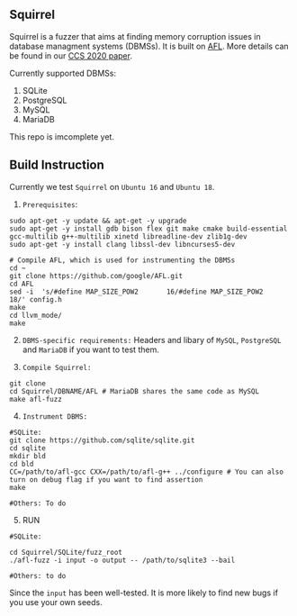 ## Squirrel


Squirrel is a fuzzer that aims at finding memory corruption issues in database managment systems (DBMSs). It is built on [AFL](https://github.com/google/AFL). More details can be found in our [CCS 2020 paper](http://arxiv.org/abs/2006.02398).

Currently supported DBMSs:
1. SQLite
2. PostgreSQL
3. MySQL
4. MariaDB

This repo is imcomplete yet.

## Build Instruction

Currently we test `Squirrel` on `Ubuntu 16` and `Ubuntu 18`.

1. `Prerequisites`:
```
sudo apt-get -y update && apt-get -y upgrade
sudo apt-get -y install gdb bison flex git make cmake build-essential gcc-multilib g++-multilib xinetd libreadline-dev zlib1g-dev
sudo apt-get -y install clang libssl-dev libncurses5-dev

# Compile AFL, which is used for instrumenting the DBMSs
cd ~
git clone https://github.com/google/AFL.git
cd AFL
sed -i  's/#define MAP_SIZE_POW2       16/#define MAP_SIZE_POW2       18/' config.h
make
cd llvm_mode/
make
```

2. `DBMS-specific requirements:` Headers and libary of `MySQL`, `PostgreSQL` and `MariaDB` if you want to test them.


3. `Compile Squirrel:`
```
git clone 
cd Squirrel/DBNAME/AFL # MariaDB shares the same code as MySQL
make afl-fuzz
```

4. `Instrument DBMS:`
```
#SQLite:
git clone https://github.com/sqlite/sqlite.git
cd sqlite
mkdir bld
cd bld
CC=/path/to/afl-gcc CXX=/path/to/afl-g++ ../configure # You can also turn on debug flag if you want to find assertion
make

#Others: To do
```

5. RUN
```
#SQLite:

cd Squirrel/SQLite/fuzz_root
./afl-fuzz -i input -o output -- /path/to/sqlite3 --bail

#Others: to do
```

Since the `input` has been well-tested. It is more likely to find new bugs if you use your own seeds.
